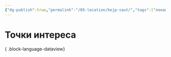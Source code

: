 ```yaml
---
{"dg-publish":true,"permalink":"/05-location/kejp-saut/","tags":["локация/район"]}
---
```


# Точки интереса

{ .block-language-dataview}